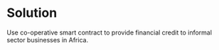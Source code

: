 # Solution

Use co-operative smart contract to provide financial credit to informal sector businesses in Africa.